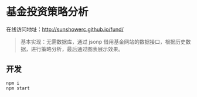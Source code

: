 # 基金投资策略分析

在线访问地址：http://sunshowerc.github.io/fund/

> 基本实现：无需数据库，通过 jsonp 借用基金网站的数据接口，根据历史数据，进行策略分析，最后通过图表展示效果。

## 开发
```
npm i
npm start
```
